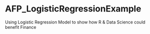 # AFP_LogisticRegressionExample
Using Logistic Regression Model to show how R &amp; Data Science could benefit Finance
